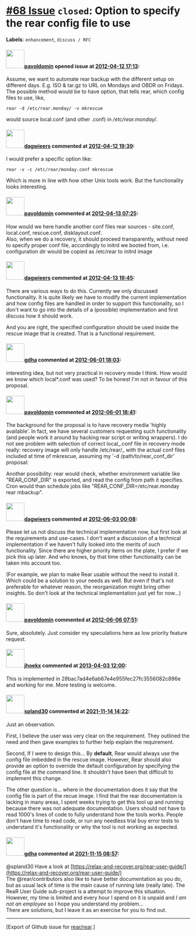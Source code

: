 [\#68 Issue](https://github.com/rear/rear/issues/68) `closed`: Option to specify the rear config file to use
============================================================================================================

**Labels**: `enhancement`, `discuss / RFC`

#### <img src="https://avatars.githubusercontent.com/u/1576908?v=4" width="50">[pavoldomin](https://github.com/pavoldomin) opened issue at [2012-04-12 17:13](https://github.com/rear/rear/issues/68):

Assume, we want to automate rear backup with the different setup on
different days. E.g. ISO & tar.gz to URL on Mondays and OBDR on Fridays.
The possible method would be to have option, that tells rear, which
config files to use, like,

    rear -d /etc/rear.monday/ -v mkrescue 

would source local.conf (and other .conf) in */etc/rear.monday/*.

#### <img src="https://avatars.githubusercontent.com/u/388198?u=0732dee3fe5002278cfbf40359ec431bdcf5f06c&v=4" width="50">[dagwieers](https://github.com/dagwieers) commented at [2012-04-12 19:39](https://github.com/rear/rear/issues/68#issuecomment-5098949):

I would prefer a specific option like:

    rear -v -c /etc/rear/monday.conf mkrescue

Which is more in line with how other Unix tools work. But the
functionality looks interesting.

#### <img src="https://avatars.githubusercontent.com/u/1576908?v=4" width="50">[pavoldomin](https://github.com/pavoldomin) commented at [2012-04-13 07:25](https://github.com/rear/rear/issues/68#issuecomment-5109721):

How would we here handle another conf files rear sources - site.conf,
local.conf, rescue.conf, disklayout.conf.  
Also, when we do a recovery, it should proceed transparently, without
need to specify proper conf file, accordingly to initrd we booted from,
i.e. configuration dir would be copied as /etc/rear to initrd image

#### <img src="https://avatars.githubusercontent.com/u/388198?u=0732dee3fe5002278cfbf40359ec431bdcf5f06c&v=4" width="50">[dagwieers](https://github.com/dagwieers) commented at [2012-04-13 19:45](https://github.com/rear/rear/issues/68#issuecomment-5123658):

There are various ways to do this. Currently we only discussed
functionality. It is quite likely we have to modify the current
implementation and how config files are handled in order to support this
functionality, so I don't want to go into the details of a (possible)
implementation and first discuss how it should work.

And you are right, the specified configuration should be used inside the
rescue image that is created. That is a functional requirement.

#### <img src="https://avatars.githubusercontent.com/u/888633?u=cdaeb31efcc0048d3619651aa18dd4b76e636b21&v=4" width="50">[gdha](https://github.com/gdha) commented at [2012-06-01 18:03](https://github.com/rear/rear/issues/68#issuecomment-6066667):

interesting idea, but not very practical in recovery mode I think. How
would we know which local\*.conf was used? To be honest I'm not in
favour of this proposal.

#### <img src="https://avatars.githubusercontent.com/u/1576908?v=4" width="50">[pavoldomin](https://github.com/pavoldomin) commented at [2012-06-01 18:41](https://github.com/rear/rear/issues/68#issuecomment-6067717):

The background for the proposal is to have recovery media 'highly
available'. In fact, we have several customers requesting such
functionality (and people work it around by hacking rear script or
writing wrappers). I do not see problem with selection of correct
local\_.conf file in recovery mode really: recovery image will only
handle /etc/rear/\_ with the actual conf files included at time of
mkrescue, assuming my '-d /path/to/rear\_conf\_dir' proposal:

Another possibility: rear would check, whether environment variable like
"REAR\_CONF\_DIR" is exported, and read the config from path it
specifies. Cron would than schedule jobs like
"REAR\_CONF\_DIR=/etc/rear.monday rear mbackup".

#### <img src="https://avatars.githubusercontent.com/u/388198?u=0732dee3fe5002278cfbf40359ec431bdcf5f06c&v=4" width="50">[dagwieers](https://github.com/dagwieers) commented at [2012-06-03 00:08](https://github.com/rear/rear/issues/68#issuecomment-6081757):

Please let us not discuss the technical implementation now, but first
look at the requirements and use-cases. I don't want a discussion of a
technical implementation if we haven't fully looked into the merits of
such functionality. Since there are higher priority items on the plate,
I prefer if we pick this up later. And who knows, by that time other
functionality can be taken into account too.

(For example, we plan to make Rear usable without the need to install
it. Which could be a solution to your needs as well. But even if that's
not preferable for whatever reason, the reorganization might bring other
insights. So don't look at the technical implementation just yet for
now...)

#### <img src="https://avatars.githubusercontent.com/u/1576908?v=4" width="50">[pavoldomin](https://github.com/pavoldomin) commented at [2012-06-06 07:51](https://github.com/rear/rear/issues/68#issuecomment-6144962):

Sure, absolutely. Just consider my speculations here as low priority
feature request.

#### <img src="https://avatars.githubusercontent.com/u/783473?v=4" width="50">[jhoekx](https://github.com/jhoekx) commented at [2013-04-03 12:00](https://github.com/rear/rear/issues/68#issuecomment-15832613):

This is implemented in 28bac7ad4e6ab67e4e955fec27fc3556082c896e and
working for me. More testing is welcome.

#### <img src="https://avatars.githubusercontent.com/u/19934649?v=4" width="50">[spland30](https://github.com/spland30) commented at [2021-11-14 14:22](https://github.com/rear/rear/issues/68#issuecomment-968300139):

Just an observation.

First, I believe the user was very clear on the requirement. They
outlined the need and then gave examples to further help explain the
requirement.

Second, If I were to design this... By **default**, Rear would always
use the config file imbedded in the rescue image. However, Rear should
also provide an option to override the default configuration by
specifying the config file at the command line. It shouldn't have been
that difficult to implement this change.

The other question is... where in the documentation does it say that the
config file is part of the recue image. I find that the rear
documentation is lacking in many areas, I spent weeks trying to get this
tool up and running because there was not adequate documentation. Users
should not have to read 1000's lines of code to fully understand how the
tools works. People don't have time to read code, or run any needless
trial buy error tests to understand it's functionality or why the tool
is not working as expected.

#### <img src="https://avatars.githubusercontent.com/u/888633?u=cdaeb31efcc0048d3619651aa18dd4b76e636b21&v=4" width="50">[gdha](https://github.com/gdha) commented at [2021-11-15 08:57](https://github.com/rear/rear/issues/68#issuecomment-968669428):

@spland30 Have a look at
[https://relax-and-recover.org/rear-user-guide/](https://relax-and-recover.org/rear-user-guide/)  
The @rear/contributors also like to have better documentation as you do,
but as usual lack of time is the main cause of running late (really
late). The ReaR User Guide sub-project is a attempt to improve this
situation. However, my time is limited and every hour I spend on it is
unpaid and *I am not an employee* so I hope you understand my
problem...  
There are solutions, but I leave it as an exercise for you to find out.

------------------------------------------------------------------------

\[Export of Github issue for
[rear/rear](https://github.com/rear/rear).\]
